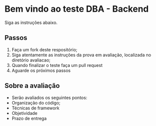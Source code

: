 # Bem vindo ao teste DBA - Backend

Siga as instruções abaixo.

## Passos
1. Faça um fork deste respositório;
2. Siga atentamente as instruções da prova em avaliação, localizada no diretório avaliacao;
3. Quando finalizar o teste faça um pull request
4. Aguarde os próximos passos

## Sobre a avaliação
- Serão avaliados os seguintes pontos:
- Organização do código;
- Técnicas de framework
- Objetividade
- Prazo de entrega
